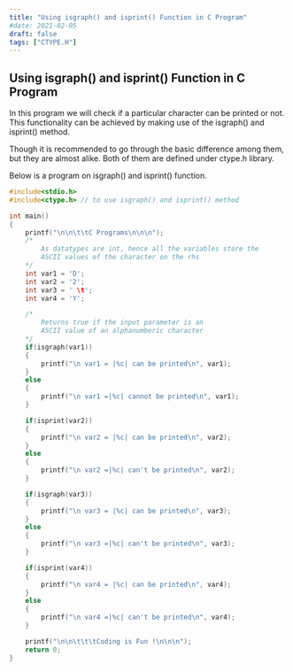 ```yaml
---
title: "Using isgraph() and isprint() Function in C Program"
#date: 2021-02-05
draft: false
tags: ["CTYPE.H"]
---
```


## Using isgraph() and isprint() Function in C Program

In this program we will check if a particular character can be printed or not. This functionality can be achieved by making use of the isgraph() and isprint() method.

Though it is recommended to go through the basic difference among them, but they are almost alike. Both of them are defined under ctype.h library.

Below is a program on isgraph() and isprint() function.

```c
#include<stdio.h>
#include<ctype.h> // to use isgraph() and isprint() method

int main()
{
    printf("\n\n\t\tC Programs\n\n\n");
    /*
        As datatypes are int, hence all the variables store the
        ASCII values of the character on the rhs
    */
    int var1 = 'D';
    int var2 = '2';
    int var3 = ' \t';
    int var4 = 'Y';

    /*
        Returns true if the input parameter is an
        ASCII value of an alphanumberic character
    */
    if(isgraph(var1))
    {
        printf("\n var1 = |%c| can be printed\n", var1);
    }
    else
    {
        printf("\n var1 =|%c| cannot be printed\n", var1);
    }

    if(isprint(var2))
    {
        printf("\n var2 = |%c| can be printed\n", var2);
    }
    else
    {
        printf("\n var2 =|%c| can't be printed\n", var2);
    }

    if(isgraph(var3))
    {
        printf("\n var3 = |%c| can be printed\n", var3);
    }
    else
    {
        printf("\n var3 =|%c| can't be printed\n", var3);
    }

    if(isprint(var4))
    {
        printf("\n var4 = |%c| can be printed\n", var4);
    }
    else
    {
        printf("\n var4 =|%c| can't be printed\n", var4);
    }

    printf("\n\n\t\t\tCoding is Fun !\n\n\n");
    return 0;
}
```
